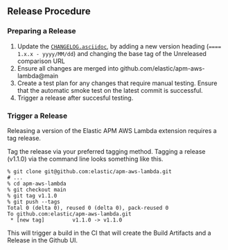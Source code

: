 
## Release Procedure


### Preparing a Release

1. Update the [`CHANGELOG.asciidoc`](CHANGELOG.asciidoc), by adding a new version heading (`==== 1.x.x - yyyy/MM/dd`) and changing the base tag of the Unreleased comparison URL
2. Ensure all changes are merged into github.com/elastic/apm-aws-lambda@main
3. Create a test plan for any changes that require manual testing. Ensure that the automatic smoke test on the latest commit is successful.
4. Trigger a release after succesful testing.

### Trigger a Release

Releasing a version of the Elastic APM AWS Lambda extension requires a tag release.

Tag the release via your preferred tagging method.  Tagging a release (v1.1.0) via the command line looks something like this.

    % git clone git@github.com:elastic/apm-aws-lambda.git
    # ...
    % cd apm-aws-lambda
    % git checkout main
    % git tag v1.1.0
    % git push --tags
    Total 0 (delta 0), reused 0 (delta 0), pack-reused 0
    To github.com:elastic/apm-aws-lambda.git
     * [new tag]         v1.1.0 -> v1.1.0

This will trigger a build in the CI that will create the Build Artifacts
and a Release in the Github UI.
